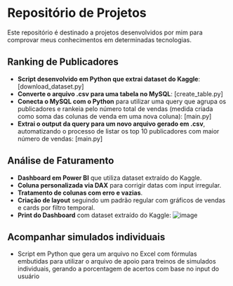 # Repositório de Projetos

Este repositório é destinado a projetos desenvolvidos por mim para comprovar meus conhecimentos em determinadas tecnologias.

## Ranking de Publicadores

- **Script desenvolvido em Python que extrai dataset do Kaggle**: [download_dataset.py]
- **Converte o arquivo .csv para uma tabela no MySQL**: [create_table.py]
- **Conecta o MySQL com o Python** para utilizar uma query que agrupa os publicadores e rankeia pelo número total de vendas (medida criada como soma das colunas de venda em uma nova coluna): [main.py]
- **Extrai o output da query para um novo arquivo gerado em .csv**, automatizando o processo de listar os top 10 publicadores com maior número de vendas: [main.py]

## Análise de Faturamento

- **Dashboard em Power BI** que utiliza dataset extraído do Kaggle.
- **Coluna personalizada via DAX** para corrigir datas com input irregular.
- **Tratamento de colunas com erro e vazias**.
- **Criação de layout** seguindo um padrão regular com gráficos de vendas e cards por filtro temporal.
- **Print do Dashboard** com dataset extraído do Kaggle:
 ![image](https://github.com/user-attachments/assets/48b2ee7a-6ff6-4e4d-b474-4ccdc413fe6a)

## Acompanhar simulados individuais
- Script em Python que gera um arquivo no Excel com fórmulas embutidas para utilizar o arquivo de apoio para treinos de simulados individuais, gerando a porcentagem de acertos com base no input do usuário
